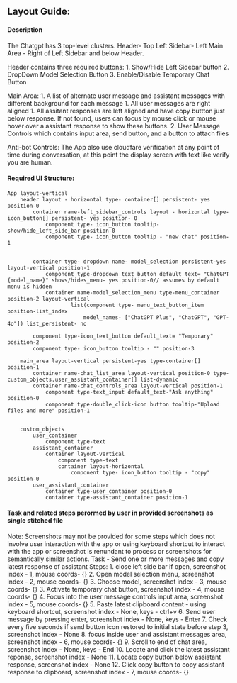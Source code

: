 <!-- markdownlint-disable -->
## Layout Guide:
#### Description
The Chatgpt has 3 top-level clusters.
Header- Top
Left Sidebar- Left
Main Area - Right of Left Sidebar and below Header.

Header contains three required buttons:
    1. Show/Hide Left Sidebar button
    2. DropDown Model Selection Button
    3. Enable/Disable Temporary Chat Button

Main Area:
    1. A list of alternate user message and assistant messages with different background for each message
        1. All user messages are right aligned
        1. All assitant responses are left aligned and have copy buttton just below response. If not found, users can focus by mouse click or mouse hover over a assistant response to show these buttons.
    2. User Message Controls which contains input area, send button, and a button to attach files

Anti-bot Controls: The App also use cloudfare verification at any point of time during conversation, at this point the display screen with text like verify you are human.

#### Required UI Structure:
```
App layout-vertical
    header layout - horizontal type- container[] persistent- yes position-0
        container name-left_sidebar_controls layout - horizontal type- icon_button[] persistent- yes position- 0
            component type- icon_button tooltip- show/hide_left_side_bar position-0
            component type- icon_button tooltip - "new chat" position-1


        container type- dropdown name- model_selection persistent-yes layout-vertical position-1
            component type-dropdown_text_button default_text= "ChatGPT {model_name}" shows/hides_menu- yes position-0// assumes by default menu is hidden
            container name-model_selection_menu type-menu_container position-2 layout-vertical
                    list(component type- menu_text_button_item position-list_index
                        model_names- ["ChatGPT Plus", "ChatGPT", "GPT-4o"]) list_persistent- no

        component type-icon_text_button default_text= "Temporary" position-2
        component type- icon_button tooltip - "" position-3

    main_area layout-vertical persistent-yes type-container[] position-1
        container name-chat_list_area layout-vertical position-0 type- custom_objects.user_assistant_container[] list-dynamic
        container name-chat_controls_area layout-vertical position-1
            component type-text_input default_text-"Ask anything" position-0
            component type-double_click-icon button tooltip-"Upload files and more" position-1


    custom_objects
        user_container
            component type-text
        assistant_container
            container layout-vertical
                component type-text
                container layout-horizontal
                    component type- icon_button tooltip - "copy" position-0
        user_assistant_container
            container type-user_container position-0
            container type-assistant_container position-1
```

#### Task and related steps perormed by user in provided screenshots as single stitched file
Note: Screenshots may not be provided for some steps which does not involve user interaction with the app or using keyboard shortcut to interact with the app or screenshot is renundant to process or screenshots for semantically similar actions.
Task - Send one or more messages and copy latest response of assistant
    Steps:
    1. close left side bar if open, screenshot index - 1, mouse coords- {}
    2. Open model selection menu, screenshot index - 2, mouse coords- {}
    3. Choose model, screenshot index - 3, mouse coords- {}
    3. Activate temporary chat button, screenshot index - 4, mouse coords- {}
    4. Focus into the user message controls input area, screenshot index - 5, mouse coords- {}
    5. Paste latest clipboard content - using keyboard shortcut, screenshot index - None, keys - ctrl+v
    6. Send user message by pressing enter, screenshot index - None, keys - Enter
    7. Check every five seconds if send button icon restored to initial state before step 3, screenshot index - None
    8. focus inside user and assistant messages area, screenshot index - 6, mouse coords- {}
    9. Scroll to end of chat area, screenshot index - None, keys - End
    10. Locate and click the latest assistant reponse, screenshot index - None
    11. Locate copy button below assistant response, screenshot index - None
    12. Click copy button to copy assistant response to clipboard, screenshot index - 7, mouse coords- {}



        